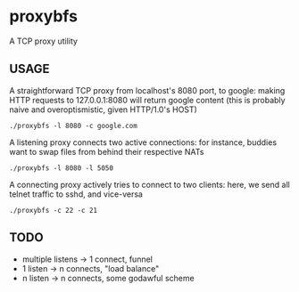 proxybfs
================================================================================
A TCP proxy utility

USAGE
--------------------------------------------------------------------------------
A straightforward TCP proxy from localhost's 8080 port, to google:
making HTTP requests to 127.0.0.1:8080 will return google content
(this is probably naive and overoptismistic, given HTTP/1.0's HOST)

    ./proxybfs -l 8080 -c google.com

A listening proxy connects two active connections: for instance,
buddies want to swap files from behind their respective NATs

    ./proxybfs -l 8080 -l 5050

A connecting proxy actively tries to connect to two clients: here, we
send all telnet traffic to sshd, and vice-versa

    ./proxybfs -c 22 -c 21

TODO
--------------------------------------------------------------------------------
- multiple listens -> 1 connect, funnel
- 1 listen -> n connects, "load balance"
- n listen -> n connects, some godawful scheme
